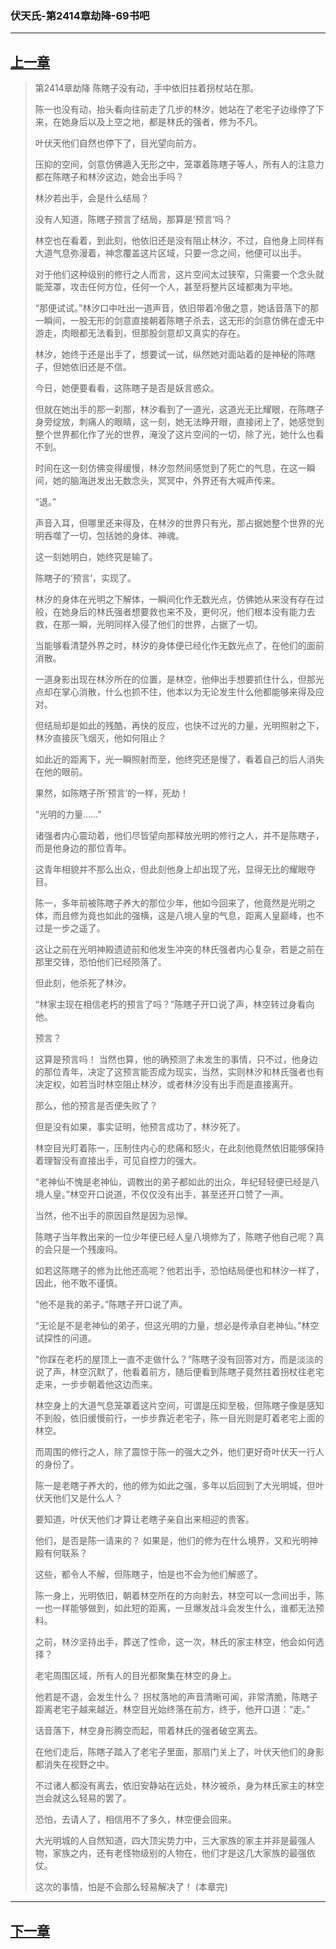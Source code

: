 ### 伏天氏-第2414章劫降-69书吧

--------
[上一章](./df718740bad027ae9d87814bbc49f9c8.md)
--------


>
>
>
>第2414章劫降
>陈瞎子没有动，手中依旧拄着拐杖站在那。
>
>陈一也没有动，抬头看向往前走了几步的林汐，她站在了老宅子边缘停了下来，在她身后以及上空之地，都是林氏的强者，修为不凡。
>
>叶伏天他们自然也停下了，目光望向前方。
>
>压抑的空间，剑意仿佛遁入无形之中，笼罩着陈瞎子等人，所有人的注意力都在陈瞎子和林汐这边，她会出手吗？
>
>林汐若出手，会是什么结局？
>
>没有人知道，陈瞎子预言了结局，那算是‘预言’吗？
>
>林空也在看着，到此刻，他依旧还是没有阻止林汐，不过，自他身上同样有大道气息弥漫着，神念覆盖这片区域，只要一念之间，他便可以出手。
>
>对于他们这种级别的修行之人而言，这片空间太过狭窄，只需要一个念头就能笼罩，攻击任何方位，任何一个人，甚至将整片区域都夷为平地。
>
>“那便试试。”林汐口中吐出一道声音，依旧带着冷傲之意，她话音落下的那一瞬间，一股无形的剑意直接朝着陈瞎子杀去，这无形的剑意仿佛在虚无中游走，肉眼都无法看到，但那股剑意却又真实的存在。
>
>林汐，她终于还是出手了，想要试一试，纵然她对面站着的是神秘的陈瞎子，但她依旧还是不信。
>
>今日，她便要看看，这陈瞎子是否是妖言惑众。
>
>但就在她出手的那一刹那，林汐看到了一道光，这道光无比耀眼，在陈瞎子身旁绽放，刺痛人的眼睛，这一刻，她无法睁开眼，直接闭上了，她感觉到整个世界都化作了光的世界，淹没了这片空间的一切，除了光，她什么也看不到。
>
>时间在这一刻仿佛变得缓慢，林汐忽然间感觉到了死亡的气息，在这一瞬间，她的脑海迸发出无数念头，冥冥中，外界还有大喊声传来。
>
>“退。”
>
>声音入耳，但哪里还来得及，在林汐的世界只有光，那占据她整个世界的光明吞噬了一切，包括她的身体、神魂。
>
>这一刻她明白，她终究是输了。
>
>陈瞎子的‘预言’，实现了。
>
>林汐的身体在光明之下解体，一瞬间化作无数光点，仿佛她从来没有存在过般，在她身后的林氏强者想要救也来不及，更何况，他们根本没有能力去救，在那一瞬，光明同样入侵了他们的世界，占据了一切。
>
>当能够看清楚外界之时，林汐的身体便已经化作无数光点了，在他们的面前消散。
>
>一道身影出现在林汐所在的位置，是林空，他伸出手想要抓住什么，但那光点却在掌心消散，什么也抓不住，他本以为无论发生什么他都能够来得及应对。
>
>但结局却是如此的残酷，再快的反应，也快不过光的力量，光明照射之下，林汐直接灰飞烟灭，他如何阻止？
>
>如此近的距离下，光一瞬照射而至，他终究还是慢了，看着自己的后人消失在他的眼前。
>
>果然，如陈瞎子所‘预言’的一样，死劫！
>
>“光明的力量……”
>
>诸强者内心震动着，他们尽皆望向那释放光明的修行之人，并不是陈瞎子，而是他身边的那位青年。
>
>这青年相貌并不那么出众，但此刻他身上却出现了光，显得无比的耀眼夺目。
>
>陈一，多年前被陈瞎子养大的那位少年，他如今回来了，他竟然是光明之体，而且修为竟也如此的强横，这是八境人皇的气息，距离人皇巅峰，也不过是一步之遥了。
>
>这让之前在光明神殿遗迹前和他发生冲突的林氏强者内心复杂，若是之前在那里交锋，恐怕他们已经陨落了。
>
>但此刻，他杀死了林汐。
>
>“林家主现在相信老朽的预言了吗？”陈瞎子开口说了声，林空转过身看向他。
>
>预言？
>
>这算是预言吗！
>当然也算，他的确预测了未发生的事情，只不过，他身边的那位青年，决定了这预言能否成为现实，当然，实则林汐和林氏强者也有决定权，如若当时林空阻止林汐，或者林汐没有出手而是直接离开。
>
>那么，他的预言是否便失败了？
>
>但是没有如果，事实证明，他预言成功了，林汐死了。
>
>林空目光盯着陈一，压制住内心的悲痛和怒火，在此刻他竟然依旧能够保持着理智没有直接出手，可见自控力的强大。
>
>“老神仙不愧是老神仙，调教出的弟子都如此的出众，年纪轻轻便已经是八境人皇。”林空开口说道，不仅仅没有出手，甚至还开口赞了一声。
>
>当然，他不出手的原因自然是因为忌惮。
>
>陈瞎子当年教出来的一位少年便已经人皇八境修为了，陈瞎子他自己呢？真的会只是一个残废吗。
>
>如若这陈瞎子的修为比他还高呢？他若出手，恐怕结局便也和林汐一样了，因此，他不敢不谨慎。
>
>“他不是我的弟子。”陈瞎子开口说了声。
>
>“无论是不是老神仙的弟子，但这光明的力量，想必是传承自老神仙。”林空试探性的问道。
>
>“你踩在老朽的屋顶上一直不走做什么？”陈瞎子没有回答对方，而是淡淡的说了声，林空沉默了，他看着前方，随后便看到陈瞎子竟然拄着拐杖往老宅走来，一步步朝着他这边而来。
>
>林空身上的大道气息笼罩着这片空间，可谓是压抑至极，但陈瞎子像是感知不到般，依旧缓慢前行，一步步靠近老宅子，陈一目光则是盯着老宅上面的林空。
>
>而周围的修行之人，除了震惊于陈一的强大之外，他们更好奇叶伏天一行人的身份了。
>
>陈一是老瞎子养大的，他的修为如此之强，多年以后回到了大光明城，但叶伏天他们又是什么人？
>
>要知道，叶伏天他们才算让老瞎子亲自出来相迎的贵客。
>
>他们，是否是陈一请来的？
>如果是，他们的修为在什么境界，又和光明神殿有何联系？
>
>这些，都令人不解，但陈瞎子，怕是也不会为他们解惑了。
>
>陈一身上，光明依旧，朝着林空所在的方向射去，林空可以一念间出手，陈一也一样能够做到，如此短的距离，一旦爆发战斗会发生什么，谁都无法预料。
>
>之前，林汐坚持出手，葬送了性命，这一次，林氏的家主林空，他会如何选择？
>
>老宅周围区域，所有人的目光都聚集在林空的身上。
>
>他若是不退，会发生什么？
>拐杖落地的声音清晰可闻，非常清脆，陈瞎子距离老宅子越来越近，林空目光始终落在前方，终于，他开口道：“走。”
>
>话音落下，林空身形腾空而起，带着林氏的强者破空离去。
>
>在他们走后，陈瞎子踏入了老宅子里面，那扇门关上了，叶伏天他们的身影都消失在视野之中。
>
>不过诸人都没有离去，依旧安静站在远处，林汐被杀，身为林氏家主的林空岂会就这么轻易的罢了。
>
>恐怕，去请人了，相信用不了多久，林空便会回来。
>
>大光明城的人自然知道，四大顶尖势力中，三大家族的家主并非是最强人物，家族之内，还有老怪物级别的人物在，他们才是这几大家族的最强依仗。
>
>这次的事情，怕是不会那么轻易解决了！
>(本章完)
>
>

--------
[下一章](./a8e75fc6735a7502d979a437de2c80d7.md)
--------
